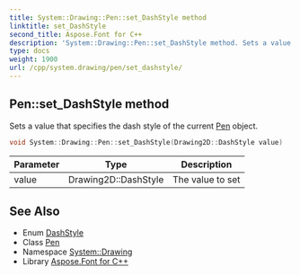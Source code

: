 ```yaml
---
title: System::Drawing::Pen::set_DashStyle method
linktitle: set_DashStyle
second_title: Aspose.Font for C++
description: 'System::Drawing::Pen::set_DashStyle method. Sets a value that specifies the dash style of the current Pen object in C++.'
type: docs
weight: 1900
url: /cpp/system.drawing/pen/set_dashstyle/
---
```

## Pen::set_DashStyle method


Sets a value that specifies the dash style of the current [Pen](../) object.

```cpp
void System::Drawing::Pen::set_DashStyle(Drawing2D::DashStyle value)
```


| Parameter | Type | Description |
| --- | --- | --- |
| value | Drawing2D::DashStyle | The value to set |

## See Also

* Enum [DashStyle](../../../system.drawing.drawing2d/dashstyle/)
* Class [Pen](../)
* Namespace [System::Drawing](../../)
* Library [Aspose.Font for C++](../../../)
